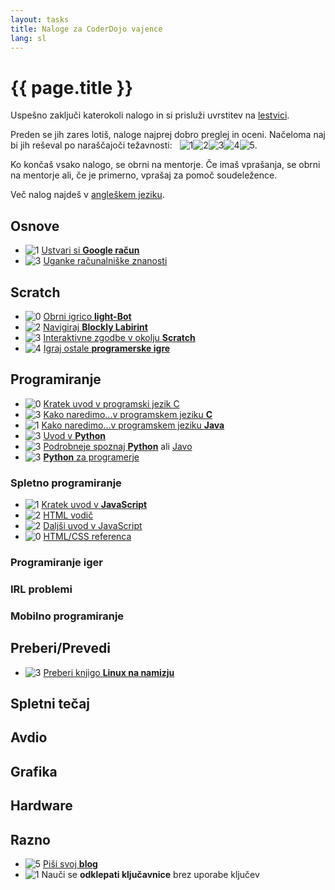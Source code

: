 ```yaml
---
layout: tasks
title: Naloge za CoderDojo vajence
lang: sl
---
```

{{ page.title }}
================

Uspešno zaključi katerokoli nalogo in si prisluži uvrstitev na [lestvici](leaderboard.html).

Preden se jih zares lotiš, naloge najprej dobro preglej in oceni.
Načeloma naj bi jih reševal po naraščajoči težavnosti: &nbsp;
![[1]][1]![[2]][2]![[3]][3]![[4]][4]![[5]][5].

Ko končaš vsako nalogo, se obrni na mentorje.
Če imaš vprašanja, se obrni na mentorje ali, če je primerno, vprašaj za pomoč soudeležence.

Več nalog najdeš v [angleškem jeziku](tasks.html).

<!--- Task rating format: ![[max_points_awarded]][difficulty_level] -->

Osnove
------
* ![[1]][1] [Ustvari si **Google račun**](https://accounts.google.com/SignUp)
* ![[3]][2] [Uganke računalniške znanosti](http://euganke.fri.uni-lj.si/)

Scratch
-------------------
* ![[0]][0] [Obrni igrico **light-Bot**](http://educative-games.org/#programming/light-bot-2)
* ![[2]][1] [Navigiraj **Blockly Labirint**](http://blockly-demo.appspot.com/static/apps/maze/index.html)
* ![[3]][2] [Interaktivne zgodbe v okolju **Scratch**](http://scratch.mit.edu/projects/editor/)
* ![[4]][0] [Igraj ostale **programerske igre**](http://educative-games.org/)

Programiranje
-------------
* ![[0]][2] [Kratek uvod v programski jezik C](http://www.educa.fmf.uni-lj.si/izodel/sola/2001/di/Rupar/izobrazevanje/tutorc/)
* ![[3]][2] [Kako naredimo...v programskem jeziku **C**](http://studentski.net/get/ulj_fri_ri3_pr2_sno_kako_naredimo_v_c_01.pdf)
* ![[1]][2] [Kako naredimo...v programskem jeziku **Java**](http://studentski.net/get/ulj_fri_ri3_pr2_sno_kako_naredimo_v_javi_01.pdf)
* ![[3]][2] [Uvod v **Python**](http://trac.lecad.si/vaje/wiki/python)
* ![[3]][3] [Podrobneje spoznaj **Python**](http://up.fmf.uni-lj.si/#uh2_4) ali [Javo](http://up.fmf.uni-lj.si/#uh2_2)
* ![[3]][4] [**Python** za programerje](http://trac.lecad.si/vaje/raw-attachment/wiki/python/pythonzaprogramerje.pdf)

### Spletno programiranje ###
* ![[1]][1] [Kratek uvod v **JavaScript**](http://mr.si/programiranje/)
* ![[2]][2] [HTML vodič](http://up.fmf.uni-lj.si/#uh2_21)
* ![[2]][2] [Daljši uvod v JavaScript](http://up.fmf.uni-lj.si/#uh2_23)
* ![[0]][3] [HTML/CSS referenca](http://up.fmf.uni-lj.si/#uh2_24)

### Programiranje iger ###

### IRL problemi ###

### Mobilno programiranje ###

Preberi/Prevedi
---------------
* ![[3]][1] [Preberi knjigo **Linux na namizju**](http://matej.owca.info/linux/)

Spletni tečaj
-------------

Avdio
-----

Grafika
-------

Hardware
--------

Razno
-----
* ![[5]][1] [Piši svoj **blog**](http://www.blogger.com/)
* ![[1]][1] Nauči se **odklepati ključavnice** brez uporabe ključev



[0]: /images/level_0.png "Level: ?"
[1]: /images/level_1.png "Level: easy"
[2]: /images/level_2.png "Level: novice"
[3]: /images/level_3.png "Level: intermediate"
[4]: /images/level_4.png "Level: advanced"
[5]: /images/level_5.png "Level: master"
